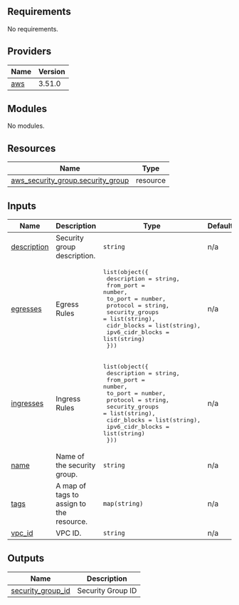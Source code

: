 ## Requirements

No requirements.

## Providers

| Name | Version |
|------|---------|
| <a name="provider_aws"></a> [aws](#provider\_aws) | 3.51.0 |

## Modules

No modules.

## Resources

| Name | Type |
|------|------|
| [aws_security_group.security_group](https://registry.terraform.io/providers/hashicorp/aws/latest/docs/resources/security_group) | resource |

## Inputs

| Name | Description | Type | Default | Required |
|------|-------------|------|---------|:--------:|
| <a name="input_description"></a> [description](#input\_description) | Security group description. | `string` | n/a | yes |
| <a name="input_egresses"></a> [egresses](#input\_egresses) | Egress Rules | <pre>list(object({<br>    description      = string,<br>    from_port        = number,<br>    to_port          = number,<br>    protocol         = string,<br>    security_groups  = list(string),<br>    cidr_blocks      = list(string),<br>    ipv6_cidr_blocks = list(string)<br>  }))</pre> | n/a | yes |
| <a name="input_ingresses"></a> [ingresses](#input\_ingresses) | Ingress Rules | <pre>list(object({<br>    description      = string,<br>    from_port        = number,<br>    to_port          = number,<br>    protocol         = string,<br>    security_groups  = list(string),<br>    cidr_blocks      = list(string),<br>    ipv6_cidr_blocks = list(string)<br>  }))</pre> | n/a | yes |
| <a name="input_name"></a> [name](#input\_name) | Name of the security group. | `string` | n/a | yes |
| <a name="input_tags"></a> [tags](#input\_tags) | A map of tags to assign to the resource. | `map(string)` | n/a | yes |
| <a name="input_vpc_id"></a> [vpc\_id](#input\_vpc\_id) | VPC ID. | `string` | n/a | yes |

## Outputs

| Name | Description |
|------|-------------|
| <a name="output_security_group_id"></a> [security\_group\_id](#output\_security\_group\_id) | Security Group ID |
